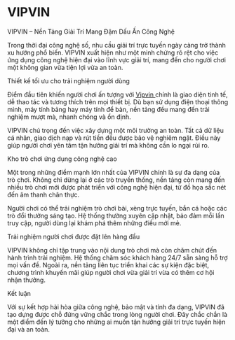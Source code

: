 # VIPVIN
VIPVIN – Nền Tảng Giải Trí Mang Đậm Dấu Ấn Công Nghệ

Trong thời đại công nghệ số, nhu cầu giải trí trực tuyến ngày càng trở thành xu hướng phổ biến. VIPVIN xuất hiện như một minh chứng rõ rệt cho việc ứng dụng công nghệ hiện đại vào lĩnh vực giải trí, mang đến cho người chơi một không gian vừa tiện lợi vừa an toàn.

Thiết kế tối ưu cho trải nghiệm người dùng

Điểm đầu tiên khiến người chơi ấn tượng với <a href=https://vipvin-vn.com> Vipvin  </a>  chính là giao diện tinh tế, dễ thao tác và tương thích trên mọi thiết bị. Dù bạn sử dụng điện thoại thông minh, máy tính bảng hay máy tính để bàn, nền tảng đều mang đến trải nghiệm mượt mà, nhanh chóng và ổn định.

VIPVIN chú trọng đến việc xây dựng một môi trường an toàn. Tất cả dữ liệu cá nhân, giao dịch nạp và rút tiền đều được bảo vệ nghiêm ngặt. Điều này giúp người chơi yên tâm tận hưởng giải trí mà không cần lo ngại rủi ro.

Kho trò chơi ứng dụng công nghệ cao

Một trong những điểm mạnh lớn nhất của VIPVIN chính là sự đa dạng của trò chơi. Không chỉ dừng lại ở các trò truyền thống, nền tảng còn mang đến nhiều trò chơi mới được phát triển với công nghệ hiện đại, từ đồ họa sắc nét đến âm thanh chân thực.

Người chơi có thể trải nghiệm trò chơi bài, xèng trực tuyến, bắn cá hoặc các trò đổi thưởng sáng tạo. Hệ thống thường xuyên cập nhật, bảo đảm mỗi lần truy cập, người dùng lại khám phá thêm những điều mới mẻ.

Trải nghiệm người chơi được đặt lên hàng đầu

VIPVIN không chỉ tập trung vào nội dung trò chơi mà còn chăm chút đến hành trình trải nghiệm. Hệ thống chăm sóc khách hàng 24/7 sẵn sàng hỗ trợ mọi vấn đề. Ngoài ra, nền tảng liên tục triển khai các sự kiện đặc biệt, chương trình khuyến mãi giúp người chơi vừa giải trí vừa có thêm cơ hội nhận thưởng.

Kết luận

Với sự kết hợp hài hòa giữa công nghệ, bảo mật và tính đa dạng, VIPVIN đã tạo dựng được chỗ đứng vững chắc trong lòng người chơi. Đây chắc chắn là một điểm đến lý tưởng cho những ai muốn tận hưởng giải trí trực tuyến hiện đại và an toàn.
